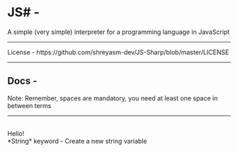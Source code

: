 # JS# -
A simple (very simple) interpreter for a programming language in JavaScript
<hr>
License - https://github.com/shreyasm-dev/JS-Sharp/blob/master/LICENSE
<hr>
<h2>
  Docs -
</h2>
Note: Remember, spaces are mandatory, you need at least one space in between terms
<hr>
<br>
<div contentEditable>Hello!</div>
*String* keyword - Create a new string variable
